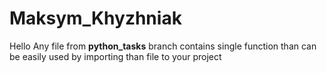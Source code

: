 # Maksym_Khyzhniak

Hello
Any file from <b>python_tasks</b> branch contains single function than can be easily used by importing than file to your project